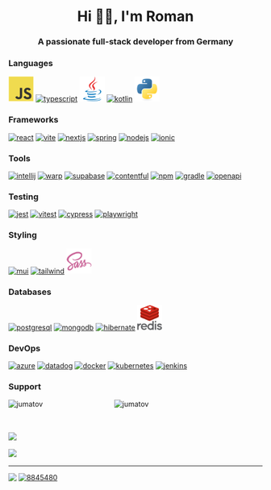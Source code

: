 <h1 align="center">Hi 👋🏼, I'm Roman</h1>
<h3 align="center">A passionate full-stack developer from Germany</h3>

<h3>Languages</h3>
<a href="https://developer.mozilla.org/en-US/docs/Web/JavaScript" rel="noopener noreferrer"> <img
  src="https://raw.githubusercontent.com/devicons/devicon/master/icons/javascript/javascript-original.svg"
  alt="javascript" width="50" height="50" /></a>
<a href="https://www.typescriptlang.org/" rel="noopener noreferrer"> <img
  src="https://github.com/user-attachments/assets/d25c83aa-9231-480d-a364-0c1e33c574e2"
  alt="typescript" width="50" height="50" /></a>
<a href="https://www.java.com" rel="noopener noreferrer"> <img
  src="https://raw.githubusercontent.com/devicons/devicon/master/icons/java/java-original.svg" alt="java" width="50"
  height="50" /></a>
<a href="https://kotlinlang.org" rel="noopener noreferrer"> <img
  src="https://github.com/user-attachments/assets/b0d20eb6-d0e7-4004-a4c3-da5f145b4d8a" alt="kotlin" width="50" height="50" /></a>
<a href="https://www.python.org" rel="noopener noreferrer"> <img
  src="https://raw.githubusercontent.com/devicons/devicon/master/icons/python/python-original.svg" alt="python"
  width="50" height="50" /></a>

<h3>Frameworks</h3>
<a href="https://reactjs.org/" rel="noopener noreferrer"> <img
  src="https://github.com/user-attachments/assets/4feaf53b-b272-46ab-ad36-350bbf980a33" alt="react"
  width="50" height="50" /></a>
<a href="https://vite.dev/" rel="noopener noreferrer"> <img
  src="https://github.com/user-attachments/assets/6037b395-4dc7-4525-8251-e6a766308c7e" alt="vite" width="50" height="50" /></a>
<a href="https://nextjs.org/" rel="noopener noreferrer"> <img
  src="https://github.com/user-attachments/assets/d824123d-7c74-4c4b-87e2-66ceb9b485a9" alt="nextjs" width="50" height="50" /></a>
<a href="https://spring.io/" rel="noopener noreferrer"> <img
  src="https://www.vectorlogo.zone/logos/springio/springio-icon.svg" alt="spring" width="50" height="50" /></a>
<a href="https://nodejs.org" rel="noopener noreferrer"> <img
  src="https://github.com/user-attachments/assets/55303be5-2ee8-461f-816c-5ec3a1e417b2" alt="nodejs"
  width="50" height="50" /></a>
<a href="https://ionicframework.com" rel="noopener noreferrer"> <img
  src="https://github.com/user-attachments/assets/cf1a0bbb-cc2b-4423-89d9-5a5ab72278fa" alt="ionic" width="50" height="50" /></a>

<h3>Tools</h3>
<a href="https://www.jetbrains.com/idea/" rel="noopener noreferrer"> <img
  src="https://github.com/user-attachments/assets/5f22cc92-3878-43f6-ad1a-5c47f129a9be" alt="intellij" width="50" height="50" /></a>
<a href="https://www.warp.dev/" rel="noopener noreferrer"> <img
  src="https://github.com/user-attachments/assets/0bdd28ce-599f-4b86-8857-80c86a907b4a" alt="warp" width="50" height="50" /></a>
<a href="https://supabase.com/" rel="noopener noreferrer"> <img
  src="https://github.com/user-attachments/assets/293abab5-4054-45d6-bc89-a33b4d17f887" alt="supabase" width="50" height="50" /></a>
<a href="https://www.contentful.com/" rel="noopener noreferrer"> <img
  src="https://github.com/user-attachments/assets/b6ef4094-74dd-49b7-b9de-399a11180f1e" alt="contentful" width="50" height="50" /></a>
<a href="https://www.npmjs.com/" rel="noopener noreferrer"> <img
  src="https://github.com/user-attachments/assets/e330ee38-4187-439c-b7b6-cb53939d17ae" alt="npm" width="50" height="50" /></a>
<a href="https://gradle.com/" rel="noopener noreferrer"> <img
  src="https://github.com/user-attachments/assets/ceb393f1-787e-43be-8033-f76353a4005c" alt="gradle" width="50" height="50" /></a>
<a href="https://www.openapis.org/" rel="noopener noreferrer"> <img
  src="https://github.com/user-attachments/assets/53505c15-22df-4514-867f-65efa216ff1b" alt="openapi" width="50" height="50" /></a>

<h3>Testing</h3>
<a href="https://jestjs.io" rel="noopener noreferrer"> <img
  src="https://www.vectorlogo.zone/logos/jestjsio/jestjsio-icon.svg" alt="jest" width="50" height="50" /></a>
<a href="https://vitest.dev/" rel="noopener noreferrer"> <img
  src="https://github.com/user-attachments/assets/daaed140-0fd7-49a5-baa4-e6f37bb23131" alt="vitest" width="50" height="50" /></a>
<a href="https://www.cypress.io" rel="noopener noreferrer"> <img
  src="https://github.com/user-attachments/assets/93654eb0-d0c8-4f46-b7ac-6b66e48b1eba"
  alt="cypress" width="50" height="50" /></a>
<a href="https://playwright.dev/" rel="noopener noreferrer"> <img
  src="https://github.com/user-attachments/assets/91f90c96-2b23-453e-9404-3cc8dd699834"
  alt="playwright" width="50" height="50" /></a>

<h3>Styling</h3>
<a href="https://mui.com/" rel="noopener noreferrer"> <img
  src="https://github.com/user-attachments/assets/4bf9dbbf-b813-4a0d-a828-7793ce282895" alt="mui" width="50" height="50" /></a>
<a href="https://tailwindcss.com/" rel="noopener noreferrer"> <img
  src="https://github.com/user-attachments/assets/f7fa4f0f-c985-45a7-b925-5f8d5d403b2b" alt="tailwind" width="50" height="50" /></a>
<a href="https://sass-lang.com" rel="noopener noreferrer"> <img
  src="https://raw.githubusercontent.com/devicons/devicon/master/icons/sass/sass-original.svg" alt="sass" width="50"
  height="50" /></a>

<h3>Databases</h3>
<a href="https://www.postgresql.org/" rel="noopener noreferrer"> <img
  src="https://github.com/user-attachments/assets/7d482a28-6fb2-4698-8b3a-b5062621843d" alt="postgresql"
  width="50" height="50" /></a>
<a href="https://www.mongodb.com/" rel="noopener noreferrer"> <img
  src="https://github.com/user-attachments/assets/1ac4cffd-9f1e-47e7-8e7c-d936288cb6fa"
  alt="mongodb" width="50" height="50" /></a>
<a href="https://hibernate.org/" rel="noopener noreferrer"> <img
  src="https://github.com/user-attachments/assets/3423e389-63d3-4596-aab1-8f327e191be1" alt="hibernate"
  width="50" height="50" /></a>
<a href="https://redis.io" rel="noopener noreferrer"> <img
  src="https://raw.githubusercontent.com/devicons/devicon/master/icons/redis/redis-original-wordmark.svg" alt="redis"
  width="50" height="50" /></a>

<h3>DevOps</h3>
<a href="https://azure.microsoft.com/en-in/" rel="noopener noreferrer"> <img
  src="https://github.com/user-attachments/assets/e6742457-f679-400a-9b0b-7957127a7de5" alt="azure" width="50" height="50" /></a>
<a href="https://www.datadoghq.com/" rel="noopener noreferrer"> <img
  src="https://github.com/user-attachments/assets/03869c47-48f3-4f97-acf6-f0cb6e5d62f1" alt="datadog" width="50" height="50" /></a>
<a href="https://www.docker.com/" rel="noopener noreferrer"> <img
  src="https://github.com/user-attachments/assets/a01f60ca-3849-4136-a887-8b710055947a" alt="docker"
  width="50" height="50" /></a>
<a href="https://kubernetes.io" rel="noopener noreferrer"> <img
  src="https://www.vectorlogo.zone/logos/kubernetes/kubernetes-icon.svg" alt="kubernetes" width="50" height="50" /></a>
<a href="https://www.jenkins.io" rel="noopener noreferrer">
  <img src="https://www.vectorlogo.zone/logos/jenkins/jenkins-icon.svg" alt="jenkins" width="50" height="50" /></a>

<h3>Support</h3>
<p><a href="https://ko-fi.com/jumatov"> <img align="left" src="https://cdn.ko-fi.com/cdn/kofi3.png?v=3" height="50" width="210" alt="jumatov" /></a></p>
<p><a href="https://paypal.me/Jumatov/10"> <img align="left" src="https://github.com/user-attachments/assets/51021e40-3af5-4e9c-a9c7-95795206c6c6" height="50" width="210" alt="jumatov" /></a></p><br/><br/><br/>

![](https://github-readme-streak-stats.herokuapp.com/?user=sm3sher&theme=dark&hide_border=true)

![](https://github-profile-trophy.vercel.app/?username=sm3sher&theme=radical&no-frame=true&no-bg=true&margin-w=4)


---
[![](https://visitcount.itsvg.in/api?id=sm3sher&icon=10&color=12)](https://visitcount.itsvg.in)
<a href="https://stackoverflow.com/users/8845480" target="blank"><img align="top" src="https://raw.githubusercontent.com/rahuldkjain/github-profile-readme-generator/master/src/images/icons/Social/stack-overflow.svg" alt="8845480" height="24" width="32" /></a>
